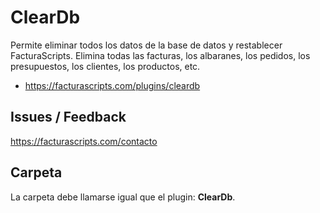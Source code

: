 # ClearDb
Permite eliminar todos los datos de la base de datos y restablecer FacturaScripts. Elimina todas las facturas, los albaranes, los pedidos, los presupuestos, los clientes, los productos, etc.
- https://facturascripts.com/plugins/cleardb

## Issues / Feedback
https://facturascripts.com/contacto

## Carpeta
La carpeta debe llamarse igual que el plugin: **ClearDb**.
